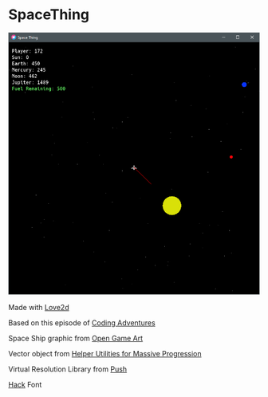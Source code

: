 # SpaceThing

![Screenshot](https://github.com/WestonHanners/SpaceThing/blob/master/doc/screenshot.png)

Made with [Love2d](https://love2d.org/)

Based on this episode of [Coding Adventures](https://www.youtube.com/watch?v=7axImc1sxa0&t=83s)

Space Ship graphic from [Open Game Art](https://opengameart.org/content/ship-space-0)

Vector object from [Helper Utilities for Massive Progression](https://github.com/HDictus/hump)

Virtual Resolution Library from [Push](https://github.com/Ulydev/push)

[Hack](https://sourcefoundry.org/hack/) Font